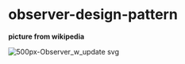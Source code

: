 # observer-design-pattern

**picture from wikipedia**

![500px-Observer_w_update svg](https://user-images.githubusercontent.com/93286327/229783996-16aef8b4-d89d-48af-83db-26097d72c2e3.png)
